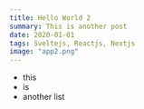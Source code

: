 ```yaml
---
title: Hello World 2
summary: This is another post
date: 2020-01-01
tags: Sveltejs, Reactjs, Nextjs
image: "app2.png"
---
```


- this
- is
- another list

